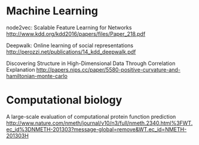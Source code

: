 # Machine Learning
node2vec: Scalable Feature Learning for Networks http://www.kdd.org/kdd2016/papers/files/Paper_218.pdf

Deepwalk: Online learning of social representations http://perozzi.net/publications/14_kdd_deepwalk.pdf

Discovering Structure in High-Dimensional Data Through Correlation Explanation http://papers.nips.cc/paper/5580-positive-curvature-and-hamiltonian-monte-carlo
# Computational biology
A large-scale evaluation of computational protein function prediction http://www.nature.com/nmeth/journal/v10/n3/full/nmeth.2340.html%3FWT.ec_id%3DNMETH-201303?message-global=remove&WT.ec_id=NMETH-201303H

